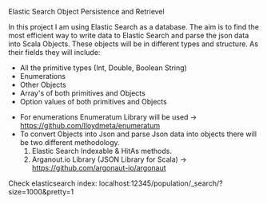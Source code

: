 Elastic Search Object Persistence and Retrievel

In this project I am using Elastic Search as a database. The aim is to find the most efficient way to write data to Elastic Search and parse the json data into Scala Objects. 
These objects will be in different types and structure. 
As their fields they will include:
 - All the primitive types (Int, Double, Boolean String)
 - Enumerations
 - Other Objects
 - Array's of both primitives and Objects
 - Option values of both primitives and Objects

* For enumerations Enumeratum Library will be used -> https://github.com/lloydmeta/enumeratum
* To convert Objects into Json and parse Json data into objects there will be two different methodology.
  1) Elastic Search Indexable & HitAs methods.
  2) Arganout.io Library (JSON Library for Scala) -> https://github.com/argonaut-io/argonaut


Check elasticsearch index: localhost:12345/population/_search/?size=1000&pretty=1